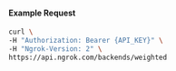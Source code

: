 
#### Example Request
```bash
curl \
-H "Authorization: Bearer {API_KEY}" \
-H "Ngrok-Version: 2" \
https://api.ngrok.com/backends/weighted
